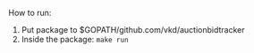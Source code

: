 How to run:

1. Put package to $GOPATH/github.com/vkd/auctionbidtracker
1. Inside the package: `make run`
